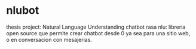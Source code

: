 # nlubot

thesis project: Natural Language Understanding  chatbot 
rasa nlu: libreria open source que permite crear chatbot desde 0
ya sea para una sitio web, o en conversacion con mesajerias.


